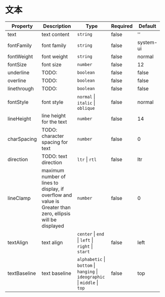 # 文本

| Property    | Description                      | Type                                      | Required | Default   |
| ----------- | -------------------------------- | ----------------------------------------- | -------- | --------- |
| text        | text content                     | `string`                                  | false    | ''        |
| fontFamily  | font family                      | `string`                                  | false    | system-ui |
| fontWeight  | font weight                      | `string`                                  | false    | normal    |
| fontSize    | font size                        | `number`                                  | false    | 12        |
| underline   | TODO:                            | `boolean`                                 | false    | false     |
| overline    | TODO:                            | `boolean`                                 | false    | false     |
| linethrough | TODO:                            | `boolean`                                 | false    | false     |
| fontStyle   | font style                       | `normal` &#124; `italic` &#124; `oblique` | false    | normal    |
| lineHeight  | line height for the text         | `number`                                  | false    | 14        |
| charSpacing | TODO: character spacing for text | `number`                                  | false    | 0         |
| direction   | TODO: text direction             | `ltr` &#124; `rtl`                        | false    | ltr       |
| lineClamp | maximum number of lines to display, if overflow and value is Greater than zero, ellipsis will be displayed | `number` | false | 0 | 
| textAlign | text align | `center` &#124; `end` &#124; `left` &#124; `right` &#124; `start` | false | left |
| textBaseline | text baseline | `alphabetic`  &#124; `bottom`  &#124; `hanging`  &#124; `ideographic`  &#124; `middle`  &#124; `top` | false | top |
